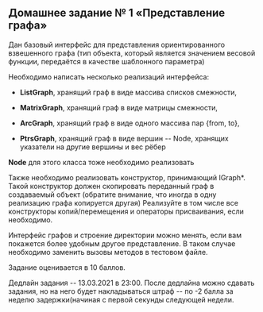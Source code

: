 ## Домашнее задание № 1 «Представление графа»

Дан базовый интерфейс для представления ориентированного взвешенного графа (тип объекта, который является значением весовой функции, передаётся в качестве шаблонного параметра)

Необходимо написать несколько реализаций интерфейса:

+ **ListGraph**, хранящий граф в виде массива списков смежности,

+ **MatrixGraph**, хранящий граф в виде матрицы смежности,

+ **ArcGraph**, хранящий граф в виде одного массива пар {from, to},

+ **PtrsGraph**, хранящий граф в виде вершин -- Node, хранящих указатели на другие вершины и вес рёбер

**Node** для этого класса тоже необходимо реализовать

Также необходимо реализовать конструктор, принимающий IGraph*. Такой конструктор должен скопировать переданный граф в создаваемый объект
 (обратите внимание, что иногда в одну реализацию графа копируется другая)
Реализуйте в том числе все конструкторы копий/перемещения и операторы присваивания, если необходимо.

Интерфейс графов и строение директории можно менять, если вам покажется более удобным другое представление. В таком случае необходимо заменить вызовы методов в тестовом файле.

Задание оценивается в 10 баллов.

Дедлайн задания -- 13.03.2021 в 23:00. После дедлайна можно сдавать задания, но на него будет накладываться штраф -- по -2 балла за неделю задержки(начиная с первой секунды следующей недели. 

